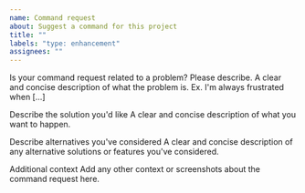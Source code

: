```yaml
---
name: Command request
about: Suggest a command for this project
title: ""
labels: "type: enhancement"
assignees: ""
---
```


Is your command request related to a problem? Please describe. A clear and concise description of what the problem is. Ex. I'm always frustrated when [...]

Describe the solution you'd like A clear and concise description of what you want to happen.

Describe alternatives you've considered A clear and concise description of any alternative solutions or features you've considered.

Additional context Add any other context or screenshots about the command request here.
